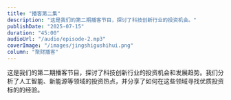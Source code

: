 ```yaml
---
title: "播客第二集"
description: "这是我们的第二期播客节目，探讨了科技创新行业的投资机会。"
publishDate: "2025-07-15"
duration: "45:00"
audioUrl: "/audio/episode-2.mp3"
coverImage: "/images/jingshigushihui.png"
column: "聚财播客"
---
```


这是我们的第二期播客节目，探讨了科技创新行业的投资机会和发展趋势。我们分析了人工智能、新能源等领域的投资热点，并分享了如何在这些领域寻找优质投资标的的经验。